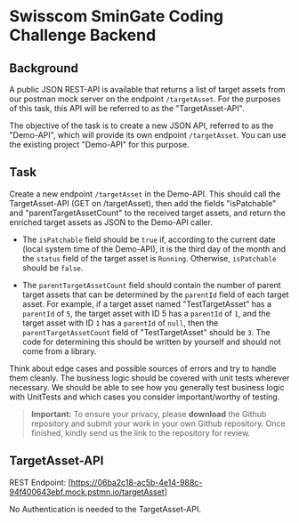 # Swisscom SminGate Coding Challenge Backend

## Background
A public JSON REST-API is available that returns a list of target assets from our postman mock server on the endpoint ```/targetAsset```. For the purposes of this task, this API will be referred to as the "TargetAsset-API".

The objective of the task is to create a new JSON API, referred to as the "Demo-API", which will provide its own endpoint ```/targetAsset```. You can use the existing project "Demo-API" for this purpose.

## Task
Create a new endpoint ```/targetAsset``` in the Demo-API. This should call the TargetAsset-API (GET on /targetAsset), then add the fields "isPatchable" and "parentTargetAssetCount" to the received target assets, and return the enriched target assets as JSON to the Demo-API caller.

- The ```isPatchable``` field should be ```true```&nbsp;if, according to the current date (local system time of the Demo-API), it is the third day of the month and the ```status``` field of the target asset is ```Running```. Otherwise, ```isPatchable``` should be ```false```.

- The ```parentTargetAssetCount``` field should contain the number of parent target assets that can be determined by the ```parentId``` field of each target asset. For example, if a target asset named "TestTargetAsset" has a ```parentId``` of ```5```, the target asset with ID 5 has a ```parentId``` of ```1```, and the target asset with ID ```1``` has a ```parentId``` of ```null```, then the ```parentTargetAssetCount``` field of "TestTargetAsset" should be ```3```. The code for determining this should be written by yourself and should not come from a library.

Think about edge cases and possible sources of errors and try to handle them cleanly. The business logic should be covered with unit tests wherever necessary. We should be able to see how you generally test business logic with UnitTests and which cases you consider important/worthy of testing.

> **Important:** To ensure your privacy, please **download** the Github repository and submit your work in your own Github repository. Once finished, kindly send us the link to the repository for review.

## TargetAsset-API
REST Endpoint:&nbsp;[https://06ba2c18-ac5b-4e14-988c-94f400643ebf.mock.pstmn.io/targetAsset]

No Authentication is needed to the TargetAsset-API.
